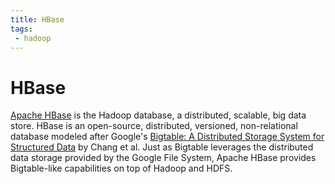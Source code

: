 ```yaml
---
title: HBase
tags:
 - hadoop
---
```


# HBase

<a href="http://hbase.apache.org/">Apache HBase</a> is the Hadoop database, a distributed, scalable, big data store. HBase is an open-source, distributed, versioned, non-relational database modeled after Google's <a href="http://research.google.com/archive/bigtable.html">Bigtable: A Distributed Storage System for Structured Data</a> by Chang et al. Just as Bigtable leverages the distributed data storage provided by the Google File System, Apache HBase provides Bigtable-like capabilities on top of Hadoop and HDFS.

